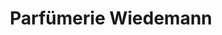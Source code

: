 ---
title: "Parfümerie Wiedemann"
url: /muenchen/parfuemerie-wiedemann-hohenzollernstrasse/
shop: Parfümerie
---